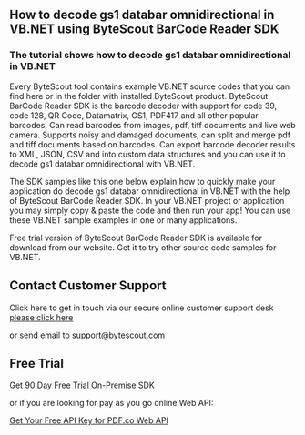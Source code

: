 ## How to decode gs1 databar omnidirectional in VB.NET using ByteScout BarCode Reader SDK

### The tutorial shows how to decode gs1 databar omnidirectional in VB.NET

Every ByteScout tool contains example VB.NET source codes that you can find here or in the folder with installed ByteScout product. ByteScout BarCode Reader SDK is the barcode decoder with support for code 39, code 128, QR Code, Datamatrix, GS1, PDF417 and all other popular barcodes. Can read barcodes from images, pdf, tiff documents and live web camera. Supports noisy and damaged documents, can split and merge pdf and tiff documents based on barcodes. Can export barcode decoder results to XML, JSON, CSV and into custom data structures and you can use it to decode gs1 databar omnidirectional with VB.NET.

The SDK samples like this one below explain how to quickly make your application do decode gs1 databar omnidirectional in VB.NET with the help of ByteScout BarCode Reader SDK. In your VB.NET project or application you may simply copy & paste the code and then run your app! You can use these VB.NET sample examples in one or many applications.

Free trial version of ByteScout BarCode Reader SDK is available for download from our website. Get it to try other source code samples for VB.NET.

## Contact Customer Support

Click here to get in touch via our secure online customer support desk [please click here](https://bytescout.zendesk.com/hc/en-us/requests/new?subject=ByteScout%20BarCode%20Reader%20SDK%20Question)

or send email to [support@bytescout.com](mailto:support@bytescout.com?subject=ByteScout%20BarCode%20Reader%20SDK%20Question) 

## Free Trial

[Get 90 Day Free Trial On-Premise SDK](https://bytescout.com/download/web-installer?utm_source=github-readme)

or if you are looking for pay as you go online Web API:

[Get Your Free API Key for PDF.co Web API](https://pdf.co/documentation/api?utm_source=github-readme)